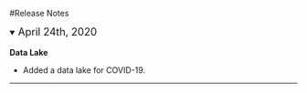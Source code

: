 #Release Notes

<details open>
  <summary><font size="+1">April 24th, 2020</font></summary>
  <br>
  <b>Data Lake</b>
  
   <ul>
  <li>Added a data lake for COVID-19.</li>
  </ul> 
</details>  

<hr>

<br />
